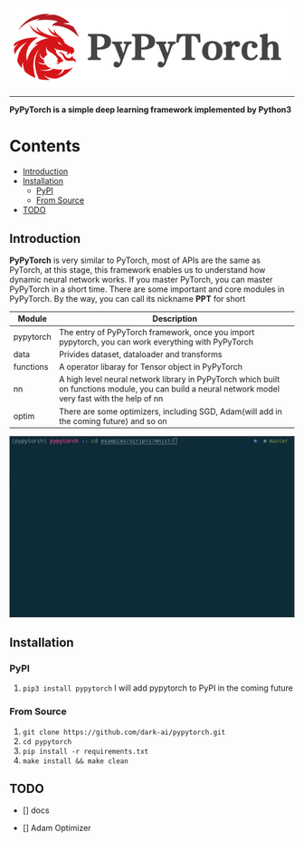 ![PyPyTorch-Logo](./assets/imgs/pypytorch-logo.png)

---

**PyPyTorch is a simple deep learning framework implemented by Python3**

# Contents

* [Introduction](#introduction)
* [Installation](#installation)
  * [PyPI](#pypi)
  * [From Source](#from-source)
* [TODO](#todo)


## Introduction

**PyPyTorch** is very similar to PyTorch, most of APIs are the same as PyTorch, at this stage, this framework enables us to understand how dynamic neural network works. If you master PyTorch, you can master PyPyTorch in a short time. There are some important and core modules in PyPyTorch. By the way, you can call its nickname **PPT** for short

| Module    | Description                                                  |
| --------- | ------------------------------------------------------------ |
| pypytorch | The entry of PyPyTorch framework, once you import pypytorch, you can work everything with PyPyTorch |
| data      | Privides dataset, dataloader and transforms                  |
| functions | A operator libaray for Tensor object in PyPyTorch            |
| nn        | A high level neural network library in PyPyTorch which built on functions module, you can build a neural network model very fast with the help of nn |
| optim     | There are some optimizers, including SGD, Adam(will add in the coming future) and so on |

![pypytorch-run-mnist](./assets/gifs/pypytorch-run-mnist.gif)


## Installation

### PyPI

1. `pip3 install pypytorch` I will add pypytorch to PyPI in the coming future

### From Source

1. `git clone https://github.com/dark-ai/pypytorch.git`
2. `cd pypytorch`
3. `pip install -r requirements.txt`
4. `make install && make clean`



## TODO

+ [] docs

+ [] Adam Optimizer

